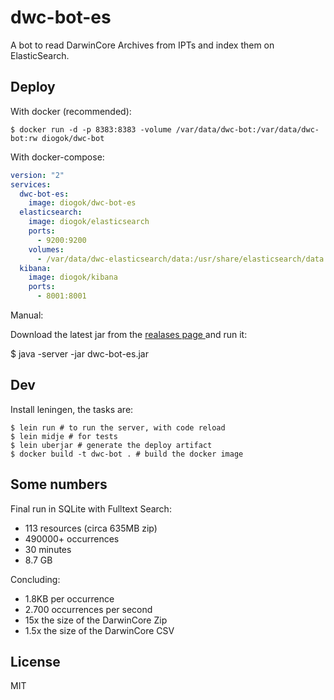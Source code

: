 # dwc-bot-es

A bot to read DarwinCore Archives from IPTs and index them on ElasticSearch.

## Deploy

With docker (recommended):

    $ docker run -d -p 8383:8383 -volume /var/data/dwc-bot:/var/data/dwc-bot:rw diogok/dwc-bot

With docker-compose:

```yaml
version: "2"
services:
  dwc-bot-es:
    image: diogok/dwc-bot-es
  elasticsearch:
    image: diogok/elasticsearch
    ports:
      - 9200:9200
    volumes:
      - /var/data/dwc-elasticsearch/data:/usr/share/elasticsearch/data:rw
  kibana:
    image: diogok/kibana
    ports:
      - 8001:8001
```

Manual:

Download the latest jar from the [ realases page ](https://github.com/diogok/dwc-bot-es/releases) and run it:

  $ java -server -jar dwc-bot-es.jar

## Dev

Install leningen, the tasks are:

    $ lein run # to run the server, with code reload
    $ lein midje # for tests
    $ lein uberjar # generate the deploy artifact
    $ docker build -t dwc-bot . # build the docker image

## Some numbers

Final run in SQLite with Fulltext Search:

- 113 resources (circa 635MB zip)
- 490000+ occurrences
- 30 minutes
- 8.7 GB

Concluding:

- 1.8KB per occurrence
- 2.700 occurrences per second
- 15x the size of the DarwinCore Zip
- 1.5x the size of the DarwinCore CSV

## License

MIT

